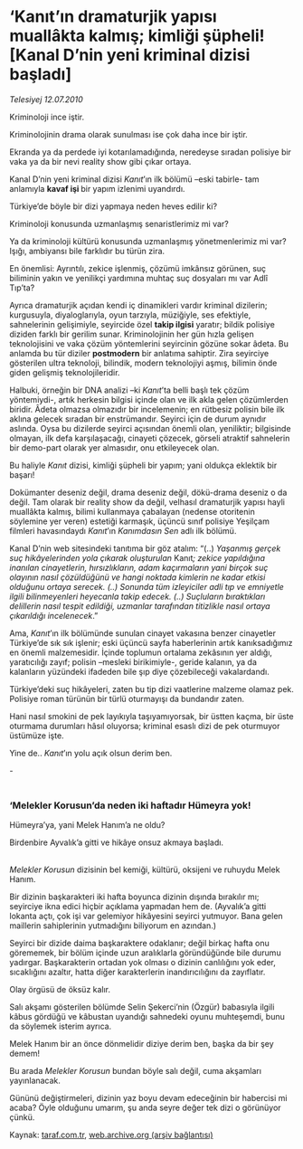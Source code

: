 # ‘Kanıt’ın dramaturjik yapısı muallâkta kalmış; kimliği şüpheli! [Kanal D’nin yeni kriminal dizisi başladı]

*Telesiyej 12.07.2010*

<div class="yazi"><p>Kriminoloji ince iştir.</p>
<p>Kriminolojinin drama olarak sunulması ise çok daha ince bir iştir.</p>
<p>Ekranda ya da perdede iyi kotarılamadığında, neredeyse sıradan polisiye bir vaka ya da bir nevi reality show gibi çıkar ortaya.</p>
<p>Kanal D’nin yeni kriminal dizisi <i>Kanıt</i>’ın ilk bölümü –eski tabirle- tam anlamıyla <b>kavaf işi </b>bir yapım izlenimi uyandırdı.</p>
<p>Türkiye’de böyle bir dizi yapmaya neden heves edilir ki?</p>
<p>Kriminoloji konusunda uzmanlaşmış senaristlerimiz mi var?</p>
<p>Ya da kriminoloji kültürü konusunda uzmanlaşmış yönetmenlerimiz mi var? Işığı, ambiyansı bile farklıdır bu türün zira.</p>
<p>En önemlisi: Ayrıntılı, zekice işlenmiş, çözümü imkânsız görünen, suç biliminin yakın ve yenilikçi yardımına muhtaç suç dosyaları mı var Adlî Tıp’ta?</p>
<p>Ayrıca dramaturjik açıdan kendi iç dinamikleri vardır kriminal dizilerin; kurgusuyla, diyaloglarıyla, oyun tarzıyla, müziğiyle, ses efektiyle, sahnelerinin gelişimiyle, seyircide özel <b>takip ilgisi</b> yaratır; bildik polisiye diziden farklı bir gerilim sunar. Kriminolojinin her gün hızla gelişen teknolojisini ve vaka çözüm yöntemlerini seyircinin gözüne sokar âdeta. Bu anlamda bu tür diziler <b>postmodern</b> bir anlatıma sahiptir. Zira seyirciye gösterilen ultra teknoloji, bilindik, modern teknolojiyi aşmış, bilimin önde giden gelişmiş teknolojileridir.</p>
<p>Halbuki, örneğin bir DNA analizi –ki <i>Kanıt</i>’ta belli başlı tek çözüm yöntemiydi-, artık herkesin bilgisi içinde olan ve ilk akla gelen çözümlerden biridir. Âdeta olmazsa olmazıdır bir incelemenin; en rütbesiz polisin bile ilk aklına gelecek sıradan bir enstrümandır. Seyirci için de durum aynıdır aslında. Oysa bu dizilerde seyirci açısından önemli olan, yeniliktir; bilgisinde olmayan, ilk defa karşılaşacağı, cinayeti çözecek, görseli atraktif sahnelerin bir demo-part olarak yer almasıdır, onu etkileyecek olan. </p>
<p>Bu haliyle <i>Kanıt</i> dizisi, kimliği şüpheli bir yapım; yani oldukça eklektik bir başarı! </p>
<p>Dokümanter deseniz değil, drama deseniz değil, dökü-drama deseniz o da değil. Tam olarak bir reality show da değil, velhasıl dramaturjik yapısı hayli muallâkta kalmış, bilimi kullanmaya çabalayan (nedense otoritenin söylemine yer veren) estetiği karmaşık, üçüncü sınıf polisiye Yeşilçam filmleri havasındaydı <i>Kanıt</i>’ın <i>Kanımdasın Sen</i> adlı ilk bölümü.</p>
<p>Kanal D’nin web sitesindeki tanıtıma bir göz atalım: “(..) <i>Yaşanmış gerçek suç hikâyelerinden yola çıkarak oluşturulan </i>Kanıt<i>; zekice yapıldığına inanılan cinayetlerin, hırsızlıkların, adam kaçırmaların yani birçok suç olayının nasıl çözüldüğünü ve hangi noktada kimlerin ne kadar etkisi olduğunu ortaya serecek. (..) Sonunda tüm izleyiciler adli tıp ve emniyetle ilgili bilinmeyenleri heyecanla takip edecek. (..) Suçluların bıraktıkları delillerin nasıl tespit edildiği, uzmanlar tarafından titizlikle nasıl ortaya çıkarıldığı incelenecek</i>.” </p>
<p>Ama, <i>Kanıt</i>’ın ilk bölümünde sunulan cinayet vakasına benzer cinayetler Türkiye’de sık sık işlenir; eski üçüncü sayfa haberlerinin artık kanıksadığımız en önemli malzemesidir. İçinde toplumun ortalama zekâsının yer aldığı, yaratıcılığı zayıf; polisin –mesleki birikimiyle-, geride kalanın, ya da kalanların yüzündeki ifadeden bile şıp diye çözebileceği vakalardandı.</p>
<p>Türkiye’deki suç hikâyeleri, zaten bu tip dizi vaatlerine malzeme olamaz pek. Polisiye roman türünün bir türlü oturmayışı da bundandır zaten. </p>
<p>Hani nasıl smokini de pek layıkıyla taşıyamıyorsak, bir üstten kaçma, bir üste oturmama durumları hâsıl oluyorsa; kriminal esaslı dizi de pek oturmuyor üstümüze işte. </p>
<p>Yine de..<i> Kanıt</i>’ın yolu açık olsun derim ben.</p>
<p>     -<i></i></p>
<h3><br/>‘Melekler Korusun’da neden iki haftadır Hümeyra yok!</h3>
<p>Hümeyra’ya, yani Melek Hanım’a ne oldu?</p>
<p>Birdenbire Ayvalık’a gitti ve hikâye onsuz akmaya başladı.</p>
<p><i><br/>Melekler Korusun</i> dizisinin bel kemiği, kültürü, oksijeni ve ruhuydu Melek Hanım.</p>
<p>Bir dizinin başkarakteri iki hafta boyunca dizinin dışında bırakılır mı; seyirciye ikna edici hiçbir açıklama yapmadan hem de. (Ayvalık’a gitti lokanta açtı, çok işi var gelemiyor hikâyesini seyirci yutmuyor. Bana gelen maillerin sahiplerinin yutmadığını biliyorum en azından.)</p>
<p>Seyirci bir dizide daima başkaraktere odaklanır; değil birkaç hafta onu görememek, bir bölüm içinde uzun aralıklarla göründüğünde bile durumu yadırgar. Başkarakterin ortadan yok olması o dizinin canlılığını yok eder, sıcaklığını azaltır, hatta diğer karakterlerin inandırıcılığını da zayıflatır.</p>
<p>Olay örgüsü de öksüz kalır.</p>
<p>Salı akşamı gösterilen bölümde Selin Şekerci’nin (Özgür) babasıyla ilgili kâbus gördüğü ve kâbustan uyandığı sahnedeki oyunu muhteşemdi, bunu da söylemek isterim ayrıca.</p>
<p>Melek Hanım bir an önce dönmelidir diziye derim ben, başka da bir şey demem!</p>
<p>Bu arada <i>Melekler Korusun</i> bundan böyle salı değil, cuma akşamları yayınlanacak. </p>
<p>Gününü değiştirmeleri, dizinin yaz boyu devam edeceğinin bir habercisi mi acaba? Öyle olduğunu umarım, şu anda seyre değer tek dizi o görünüyor çünkü. </p></div>

Kaynak: [taraf.com.tr](http://www.taraf.com.tr:80/telesiyej/makale-kanit-in-dramaturjik-yapisi-muallakta-kalmis.htm), [web.archive.org (arşiv bağlantısı)](http://web.archive.org/web/20100714155637/http://www.taraf.com.tr:80/telesiyej/makale-kanit-in-dramaturjik-yapisi-muallakta-kalmis.htm)
